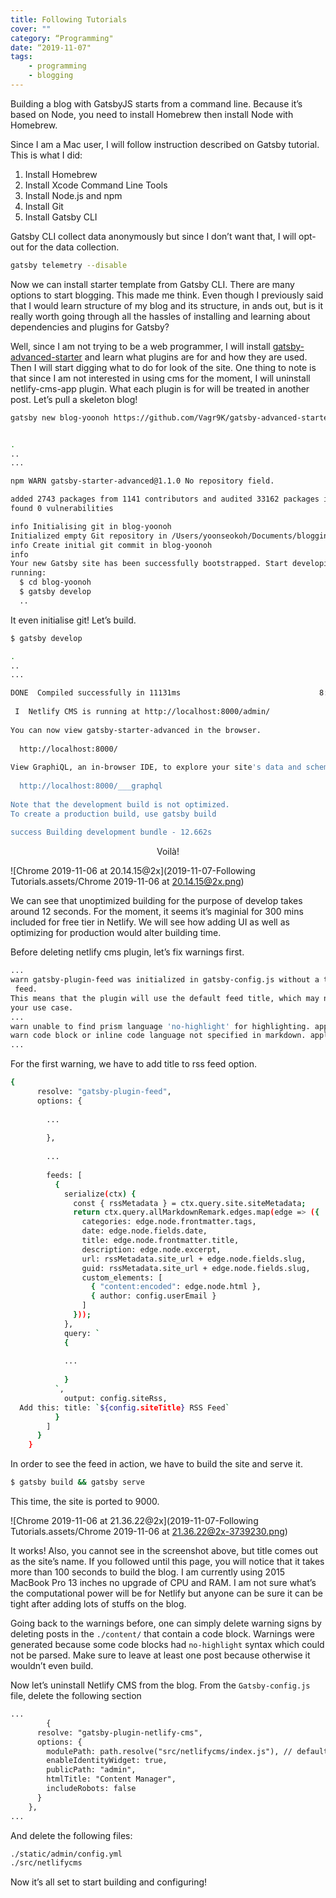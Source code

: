 ```yaml
---
title: Following Tutorials
cover: ""
category: “Programming"
date: “2019-11-07"
tags:
    - programming
    - blogging
---
```




Building a blog with GatsbyJS starts from a command line. Because it’s based on Node, you need to install Homebrew then install Node with Homebrew.

Since I am a Mac user, I will follow instruction described on Gatsby tutorial. This is what I did:

1. Install Homebrew
2. Install Xcode Command Line Tools
3. Install Node.js and npm
4. Install Git
5. Install Gatsby CLI

Gatsby CLI collect data anonymously but since I don’t want that, I will opt-out for the data collection.



```bash
gatsby telemetry --disable
```



Now we can install starter template from Gatsby CLI. There are many options to start blogging. This made me think. Even though I previously said that I would learn structure of my blog and its structure, in ands out, but is it really worth going through all the hassles of installing and learning about dependencies and plugins for Gatsby?

Well, since I am not trying to be a web programmer, I will install [gatsby-advanced-starter](https://www.gatsbyjs.org/starters/Vagr9K/gatsby-advanced-starter/) and learn what plugins are for and how they are used. Then I will start digging what to do for look of the site. One thing to note is that since I am not interested in using cms for the moment, I will uninstall netlify-cms-app plugin. What each plugin is for will be treated in another post. Let’s pull a skeleton blog!



```bash
gatsby new blog-yoonoh https://github.com/Vagr9K/gatsby-advanced-starter
```



```bash

.
..
...

npm WARN gatsby-starter-advanced@1.1.0 No repository field.

added 2743 packages from 1141 contributors and audited 33162 packages in 98.977s
found 0 vulnerabilities

info Initialising git in blog-yoonoh
Initialized empty Git repository in /Users/yoonseokoh/Documents/blogging/blog-yoonoh/.git/
info Create initial git commit in blog-yoonoh
info
Your new Gatsby site has been successfully bootstrapped. Start developing it by
running:
  $ cd blog-yoonoh
  $ gatsby develop
  ..
```



It even initialise git! Let’s build.



```bash
$ gatsby develop

.
..
...

DONE  Compiled successfully in 11131ms                               8:12:29 PM
⠀
 I  Netlify CMS is running at http://localhost:8000/admin/
⠀
You can now view gatsby-starter-advanced in the browser.
⠀
  http://localhost:8000/
⠀
View GraphiQL, an in-browser IDE, to explore your site's data and schema
⠀
  http://localhost:8000/___graphql
⠀
Note that the development build is not optimized.
To create a production build, use gatsby build
⠀
success Building development bundle - 12.662s

```



<center>Voilà!</center>


![Chrome 2019-11-06 at 20.14.15@2x](2019-11-07-Following Tutorials.assets/Chrome 2019-11-06 at 20.14.15@2x.png)



We can see that unoptimized building for the purpose of develop takes around 12 seconds. For the moment, it seems it’s maginial for 300 mins included for free tier in Netlify. We will see how adding UI as well as optimizing for production would alter building time.

Before deleting netlify cms plugin, let’s fix warnings first.



```bash
...
warn gatsby-plugin-feed was initialized in gatsby-config.js without a title in a
 feed.
This means that the plugin will use the default feed title, which may not match
your use case.
...
warn unable to find prism language 'no-highlight' for highlighting. applying
warn code block or inline code language not specified in markdown. applying
...
```



For the first warning, we have to add title to rss feed option.



```bash
{
      resolve: "gatsby-plugin-feed",
      options: {
      
        ...
        
        },
        
        ...
        
        feeds: [
          {
            serialize(ctx) {
              const { rssMetadata } = ctx.query.site.siteMetadata;
              return ctx.query.allMarkdownRemark.edges.map(edge => ({
                categories: edge.node.frontmatter.tags,
                date: edge.node.fields.date,
                title: edge.node.frontmatter.title,
                description: edge.node.excerpt,
                url: rssMetadata.site_url + edge.node.fields.slug,
                guid: rssMetadata.site_url + edge.node.fields.slug,
                custom_elements: [
                  { "content:encoded": edge.node.html },
                  { author: config.userEmail }
                ]
              }));
            },
            query: `
            {
            
            ...
            
            }
          `,
            output: config.siteRss,
  Add this: title: `${config.siteTitle} RSS Feed`
          }
        ]
      }
    }
```



In order to see the feed in action, we have to build the site and serve it.



```bash
$ gatsby build && gatsby serve
```



This time, the site is ported to 9000.



![Chrome 2019-11-06 at 21.36.22@2x](2019-11-07-Following Tutorials.assets/Chrome 2019-11-06 at 21.36.22@2x-3739230.png)



It works! Also, you cannot see in the screenshot above, but title comes out as the site’s name. If you followed until this page, you will notice that it takes more than 100 seconds to build the blog. I am currently using 2015 MacBook Pro 13 inches no upgrade of CPU and RAM. I am not sure what’s the computational power will be for Netlify but anyone can be sure it can be tight after adding lots of stuffs on the blog.

Going back to the warnings before, one can simply delete warning signs by deleting posts in the `./content/` that contain a code block. Warnings were generated because some code blocks had `no-highlight` syntax which could not be parsed. Make sure to leave at least one post because otherwise it wouldn’t even build.

Now let’s uninstall Netlify CMS from the blog. From the `Gatsby-config.js` file, delete the following section



```markdown
...
		{
      resolve: "gatsby-plugin-netlify-cms",
      options: {
        modulePath: path.resolve("src/netlifycms/index.js"), // default: undefined
        enableIdentityWidget: true,
        publicPath: "admin",
        htmlTitle: "Content Manager",
        includeRobots: false
      }
    },
...
```



And delete the following files:



```bash
./static/admin/config.yml
./src/netlifycms
```



Now it’s all set to start building and configuring!